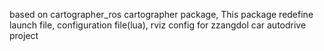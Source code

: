 based on cartographer_ros cartographer package, 
This package redefine launch file, configuration file(lua), rviz config
for zzangdol car autodrive project